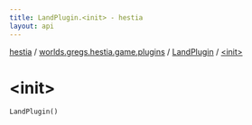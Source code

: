 ```yaml
---
title: LandPlugin.<init> - hestia
layout: api
---
```


<div class='api-docs-breadcrumbs'><a href="../../index.html">hestia</a> / <a href="../index.html">worlds.gregs.hestia.game.plugins</a> / <a href="index.html">LandPlugin</a> / <a href="./-init-.html">&lt;init&gt;</a></div>

# &lt;init&gt;

<div class="signature"><code><span class="identifier">LandPlugin</span><span class="symbol">(</span><span class="symbol">)</span></code></div>
